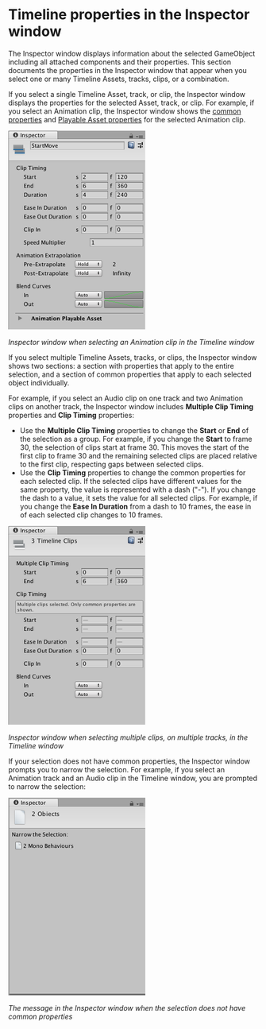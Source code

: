 # Timeline properties in the Inspector window

The Inspector window displays information about the selected GameObject including all attached components and their
properties. This section documents the properties in the Inspector window that appear when you select one or many
Timeline Assets, tracks, clips, or a combination.

If you select a single Timeline Asset, track, or clip, the Inspector window displays the properties for the selected
Asset, track, or clip. For example, if you select an Animation clip, the Inspector window shows
the [common properties](insp_clp_anim_com.md) and [Playable Asset properties](insp_clp_anim_plyb.md) for the selected
Animation clip.

![Inspector window when selecting an Animation clip in the Timeline window](images/timeline_inspector_animation_clip_common.png)

_Inspector window when selecting an Animation clip in the Timeline window_

If you select multiple Timeline Assets, tracks, or clips, the Inspector window shows two sections: a section with
properties that apply to the entire selection, and a section of common properties that apply to each selected object
individually.

For example, if you select an Audio clip on one track and two Animation clips on another track, the Inspector window
includes **Multiple Clip Timing** properties and **Clip Timing** properties:

* Use the **Multiple Clip Timing** properties to change the **Start** or **End** of the selection as a group. For
  example, if you change the **Start** to frame 30, the selection of clips start at frame 30. This moves the start of
  the first clip to frame 30 and the remaining selected clips are placed relative to the first clip, respecting gaps
  between selected clips.
* Use the **Clip Timing** properties to change the common properties for each selected clip. If the selected clips have
  different values for the same property, the value is represented with a dash ("-"). If you change the dash to a value,
  it sets the value for all selected clips. For example, if you change the **Ease In Duration** from a dash to 10
  frames, the ease in of each selected clip changes to 10 frames.

![Inspector window when selecting multiple clips, on multiple tracks, in the Timeline window](images/timeline_inspector_multiple_selection.png)

_Inspector window when selecting multiple clips, on multiple tracks, in the Timeline window_

If your selection does not have common properties, the Inspector window prompts you to narrow the selection. For
example, if you select an Animation track and an Audio clip in the Timeline window, you are prompted to narrow the
selection:

![The message in the Inspector window when the selection does not have common properties](images/timeline_inspector_narrow_selection.png)

_The message in the Inspector window when the selection does not have common properties_
